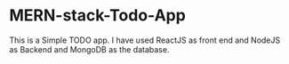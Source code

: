 # MERN-stack-Todo-App
This is a Simple TODO app.
I have used ReactJS as front end and NodeJS as Backend and MongoDB as the database. 
